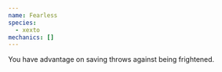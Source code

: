 ```yaml
---
name: Fearless
species:
  - xexto
mechanics: []
---
```

You have advantage on saving throws against being frightened.

